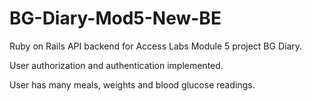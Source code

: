 # BG-Diary-Mod5-New-BE

Ruby on Rails API backend for Access Labs Module 5 project BG Diary.

User authorization and authentication implemented.

User has many meals, weights and blood glucose readings.
